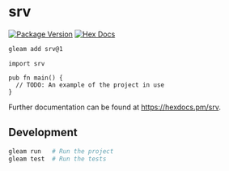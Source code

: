 # srv

[![Package Version](https://img.shields.io/hexpm/v/srv)](https://hex.pm/packages/srv)
[![Hex Docs](https://img.shields.io/badge/hex-docs-ffaff3)](https://hexdocs.pm/srv/)

```sh
gleam add srv@1
```
```gleam
import srv

pub fn main() {
  // TODO: An example of the project in use
}
```

Further documentation can be found at <https://hexdocs.pm/srv>.

## Development

```sh
gleam run   # Run the project
gleam test  # Run the tests
```
